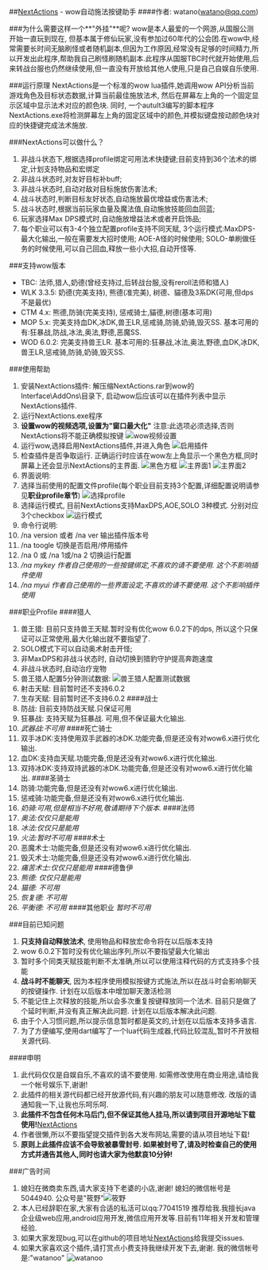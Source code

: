 ##[NextActions](https://github.com/watano/NextActions) - wow自动施法按键助手 
####作者: watano(watano@qq.com)

###为什么需要这样一个**"外挂"**呢?
wow是本人最爱的一个网游,从国服公测开始一直玩到现在, 但基本属于修仙玩家,没有参加过60年代的公会团.在wow中,经常需要长时间无脑刷怪或者随机副本,但因为工作原因,经常没有足够的时间精力,所以开发出此程序,帮助我自己刷怪刷随机副本.此程序从国服TBC时代就开始使用,后来转战台服也仍然继续使用,但一直没有开放给其他人使用,只是自己自娱自乐使用.

###运行原理
NextActions是一个标准的wow lua插件,她调用wow API分析当前游戏角色及目标状态数据,计算当前最佳施放法术, 然后在屏幕左上角的一个固定显示区域中显示法术对应的颜色块. 同时, 一个autuIt3编写的脚本程序NextActions.exe将检测屏幕左上角的固定区域中的颜色,并模拟键盘按动颜色块对应的快捷键完成法术施放.

###NextActions可以做什么？
1. 非战斗状态下,根据选择profile绑定可用法术快捷键;目前支持到36个法术的绑定,计划支持物品和宏绑定
1. 非战斗状态时,对友好目标补buff;
1. 非战斗状态时,自动对敌对目标施放伤害法术;
1. 战斗状态时,判断目标友好状态,自动施放最优增益或伤害法术;
1. 战斗状态时,根据当前玩家血量及魔法值,自动施放技能回血回蓝;
1. 玩家选择Max DPS模式时,自动施放增益法术或者开启饰品;
1. 每个职业可以有3-4个独立配置profile支持不同天赋, 3个运行模式:MaxDPS-最大化输出,一般在需要发大招时使用; AOE-A怪的时候使用; SOLO-单刷做任务的时候使用,可以自己回血,释放一些小大招,自动开怪等.

###支持wow版本 
- TBC: 法师,猎人,奶德(曾经支持过,后转战台服,没有reroll法师和猎人)
- WLK 3.3.5: 奶德(完美支持), 熊德(准完美), 树德、貓德及3系DK(可用,但dps不是最优)
- CTM 4.x: 熊德,防骑(完美支持), 惩戒骑士,貓德,树德(基本可用) 
- MOP 5.x: 完美支持血DK,冰DK,兽王LR,惩戒骑,防骑,奶骑,毁灭SS. 基本可用的有:狂暴战,防战,冰法,奥法,野德,恶魔SS.
- WOD 6.0.2: 完美支持兽王LR. 基本可用的:狂暴战,冰法,奥法,野德,血DK,冰DK,兽王LR,惩戒骑,防骑,奶骑,毁灭SS.

###使用帮助
1. 安装NextActions插件: 解压缩NextActions.rar到wow的Interface\AddOns\目录下, 启动wow后应该可以在插件列表中显示NextActions插件.
1. 运行NextActions.exe程序
1. **设置wow的视频选项,设置为"窗口最大化"** 注意:此选项必须选择,否则NextActions将不能正确模拟按键
![wow视频设置](./img/cfg01.jpg)
1. 运行wow,选择启用NextActions插件,并进入角色
![启用插件](./img/cfg02.jpg)
1. 检查插件是否争取运行. 正确运行时应该在wow左上角显示一个黑色方框,同时屏幕上还会显示NextActions的主界面.
![黑色方框](./img/cfg03.jpg)
![主界面1](./img/cfg04.jpg)
![主界面2](./img/cfg05.jpg)
1. 界面说明: 
 1. 选择当前使用的配置文件profile(每个职业目前支持3个配置,详细配置说明请参见**职业profile章节**)
 ![选择profile](./img/cfg04.jpg)
 1. 选择运行模式, 目前NextActions支持MaxDPS,AOE,SOLO 3种模式. 分别对应3个checkbox
 ![运行模式](./img/cfg05.jpg)
1. 命令行说明:
 1. /na version 或者 /na ver 输出插件版本号
 1. /na toogle 切换是否启用/停用插件
 1. /na 0 或 /na 1或/na 2 切换运行配置
 1. */na mykey 作者自己使用的一些按键绑定,不喜欢的请不要使用. 这个不影响插件使用*
 1. */na myui 作者自己使用的一些界面设定,不喜欢的请不要使用. 这个不影响插件使用*

###职业Profile
####猎人
1. 兽王猎: 目前只支持兽王天赋.暂时没有优化wow 6.0.2下的dps, 所以这个只保证可以正常使用,最大化输出就不要指望了.
 1. SOLO模式下可以自动奥术射击开怪; 
 1. 非MaxDPS和非战斗状态时, 自动切换到猎豹守护提高奔跑速度
 1. 非战斗状态时,自动治疗宠物 
 1. 兽王猎人配置5分钟测试数据: ![兽王猎人配置测试数据](./img/testlr.jpg)
1. 射击天赋: 目前暂时还不支持6.0.2
1. 生存天赋: 目前暂时还不支持6.0.2
####战士
 1. 防战: 目前支持防战天赋.只保证可用
 1. 狂暴战: 支持天赋为狂暴战. 可用,但不保证最大化输出.
 1. *武器战:不可用*
####死亡骑士
 1. 双手冰DK:支持使用双手武器的冰DK.功能完备,但是还没有对wow6.x进行优化输出.
 1. 血DK:支持血天赋.功能完备,但是还没有对wow6.x进行优化输出.
 1. 双持冰DK:支持双持武器的冰DK.功能完备,但是还没有对wow6.x进行优化输出.
####圣骑士
 1. 防骑:功能完备,但是还没有对wow6.x进行优化输出.
 1. 惩戒骑:功能完备,但是还没有对wow6.x进行优化输出.
 1. *奶骑:可用,但是相当不好用,敬请期待下个版本.*
####法师
 1. *奥法:仅仅只是能用*
 2. *冰法:仅仅只是能用*
 3. *火法:暂时不可用*
####术士
 1. 恶魔术士:功能完备,但是还没有对wow6.x进行优化输出.
 2. 毁灭术士:功能完备,但是还没有对wow6.x进行优化输出.
 3. *痛苦术士:仅仅只是能用*
####德鲁伊
 1. *熊德: 仅仅只是能用*
 1. *猫德: 不可用*
 1. *恢复德: 不可用*
 1. *平衡德: 不可用*
 ####其他职业
*暂时不可用*

###目前已知问题
1. **只支持自动释放法术**, 使用物品和释放宏命令将在以后版本支持
1. wow 6.0.2下暂时没有优化输出序列,所以不要指望最大化输出
1. 暂时多个同类天赋技能判断不太准确,所以可以使用注释代码的方式支持多个技能
1. **战斗时不能聊天**, 因为本程序使用模拟按键方式施法,所以在战斗时会影响聊天的按键操作. 计划在以后版本中增加聊天激活检测
1. 不能记住上次释放的技能,所以会多次重复按键释放同一个法术. 目前只是做了个延时判断,并没有真正解决此问题. 计划在以后版本解决此问题.
1. 由于个人习惯问题,所以提示信息暂时都是英文的,计划在以后版本支持多语言.
1. 为了方便编写,使用dart编写了一个lua代码生成器,代码比较混乱,暂时不开放相关源代码.

####申明
1. 此代码仅仅是自娱自乐,不喜欢的请不要使用. 如需修改使用在商业用途,请给我一个帐号娱乐下,谢谢!
1. 此插件的相关源代码都已经开放源代码,有兴趣的朋友可以随意修改. 改版的请通知我一下,让我也乐呵乐呵.
1. **此插件不包含任何木马后门,但不保证其他人挂马,所以请到项目开源地址下载使用!**[NextActions](https://github.com/watano/NextActions)
1. 作者很懒,所以不要指望提交插件到各大发布网站,需要的请从项目地址下载!
1. **原则上此插件应该不会导致被暴雪封号. 如果被封号了,请及时检查自己的使用方式并通告其他人,同时也请大家为他默哀10分钟!**

###广告时间
1. 媳妇在微商卖东西,请大家支持下老婆的小店,谢谢! 媳妇的微信帐号是5044940. 公众号是"筱野"![筱野](./img/xy.jpg)
1. 本人已经辞职在家,大家有合适的私活可以qq:77041519 推荐给我.我擅长java企业级web应用,android应用开发,微信应用开发等.目前有11年相关开发和管理经验.
1. 如果大家发现bug,可以在github的项目地址[NextActions](https://github.com/watano/NextActions)给我提交issues.
1. 如果大家喜欢这个插件,请打赏点小费支持我继续开发下去,谢谢. 我的微信帐号是:"watanoo" ![watanoo](./img/watanoo.jpg)

